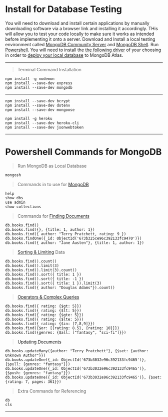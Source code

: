# Install for Database Testing

You will need to download and install certain applications by manually downloading software via a browser link and installing it accordingly. THis will allow you to test your code locally to make sure it works as intended before implementing it onto a server. Download and Install a local testing environment called [MongoDB Community Server](https://www.mongodb.com/try/download/community) and [MongoDB Shell](https://www.mongodb.com/try/download/shell). Run [Powershell](https://en.wikipedia.org/wiki/PowerShell). You will need to install the [the following driver](https://www.mongodb.com/docs/drivers/) of your choosing in order to [deploy your local database](https://www.youtube.com/watch?v=a3H9rIj07sk) to MongoDB Atlas.

---

> Terminal Command Installation

    npm install -g nodemon
    npm install --save-dev express
    npm install --save-dev mongodb

---

    npm install --save-dev bcrypt
    npm install --save-dev dotenv
    npm install --save-dev mongoose

    npm install -g heroku
    npm install --save-dev heroku-cli
    npm install --save-dev jsonwebtoken

---

# Powershell Commands for MongoDB

> Run MongoDB as Local Database

    mongosh

> Commands in to use for [MongoDB](https://www.youtube.com/watch?v=jR49YGYXdxc)

    help
    show dbs
    use admin
    show collections

> Commands for [Finding Documents](https://www.youtube.com/watch?v=FLl9m4XwbqQ)

    db.books.find()
    db.books.find({}, {title: 1, author: 1})
    db.books.find({ author: "Terry Pratchett, rating: 9 })
    db.books.findOne({_id: ObjectId('673b325ce96c392133fc9470')})
    db.books.find({ author: "Jane Austen"}, {title: 1, author: 1})

> [Sorting & Limiting](https://www.youtube.com/watch?v=vI4GdN5wBTQ) Data

    db.books.find().count()
    db.books.find().limit(3)
    db.books.find().limit(3).count()
    db.books.find().sort({ title: 1 })
    db.books.find().sort({ title: -1 })
    db.books.find().sort({ title: 1 }).limit(3)
    db.books.find({ author: "Douglas Adams"}).count()

> [Operators & Complex Queries](https://www.youtube.com/watch?v=NRKGZdJTf48)

    db.books.find({ rating: {$gt: 5}})
    db.books.find({ rating: {$lt: 5}})
    db.books.find({ rating: {$gte: 5}})
    db.books.find({ rating: {$lte: 5}})
    db.books.find({ rating: {$in: [7,8,9]}})
    db.books.find({$or: [{rating: 8.5}, {rating: 10}]})
    db.books.find({genres: {$all: ["fantasy", "sci-fi"]}})

> [Updating Documents](https://www.youtube.com/watch?v=s8YG0GvQInY)

    db.books.updateMany({author: "Terry Pratchett"}, {$set: {author: Unknown Author"}})
    db.books.updateOne({_id: ObjectId('673b3032e96c392133fc9465')}, {$pull: {genres: "fantasy"}})
    db.books.updateOne({_id: ObjectId('673b3032e96c392133fc9465')}, {$push: {genres: "fantasy"}})
    db.books.updateOne({_id: ObjectId('673b3032e96c392133fc9465')}, {$set: {rating: 7, pages: 361}})

> Extra Commands for Referencing

    db
    cls

---
